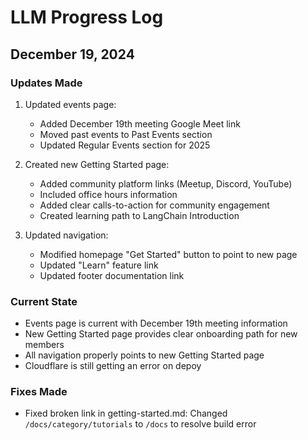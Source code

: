 # LLM Progress Log

## December 19, 2024

### Updates Made
1. Updated events page:
   - Added December 19th meeting Google Meet link
   - Moved past events to Past Events section
   - Updated Regular Events section for 2025

2. Created new Getting Started page:
   - Added community platform links (Meetup, Discord, YouTube)
   - Included office hours information
   - Added clear calls-to-action for community engagement
   - Created learning path to LangChain Introduction

3. Updated navigation:
   - Modified homepage "Get Started" button to point to new page
   - Updated "Learn" feature link
   - Updated footer documentation link

### Current State
- Events page is current with December 19th meeting information
- New Getting Started page provides clear onboarding path for new members
- All navigation properly points to new Getting Started page
- Cloudflare is still getting an error on depoy 

### Fixes Made
- Fixed broken link in getting-started.md: Changed `/docs/category/tutorials` to `/docs` to resolve build error

